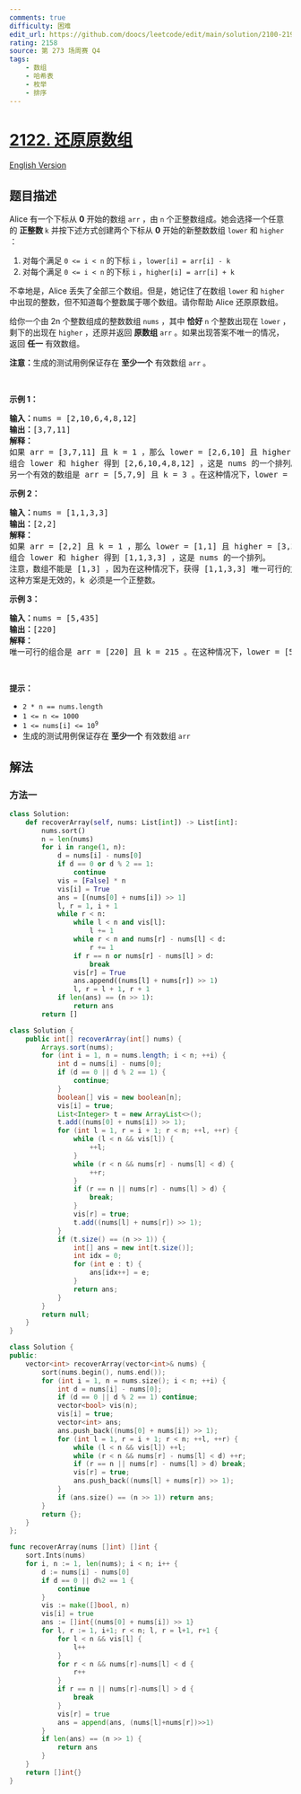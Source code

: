 ```yaml
---
comments: true
difficulty: 困难
edit_url: https://github.com/doocs/leetcode/edit/main/solution/2100-2199/2122.Recover%20the%20Original%20Array/README.md
rating: 2158
source: 第 273 场周赛 Q4
tags:
    - 数组
    - 哈希表
    - 枚举
    - 排序
---
```


# [2122. 还原原数组](https://leetcode.cn/problems/recover-the-original-array)

[English Version](/solution/2100-2199/2122.Recover%20the%20Original%20Array/README_EN.md)

## 题目描述

<!-- 这里写题目描述 -->

<p>Alice 有一个下标从 <strong>0</strong> 开始的数组 <code>arr</code> ，由 <code>n</code> 个正整数组成。她会选择一个任意的 <strong>正整数 </strong><code>k</code> 并按下述方式创建两个下标从 <strong>0</strong> 开始的新整数数组 <code>lower</code> 和 <code>higher</code> ：</p>

<ol>
	<li>对每个满足 <code>0 &lt;= i &lt; n</code> 的下标 <code>i</code> ，<code>lower[i] = arr[i] - k</code></li>
	<li>对每个满足 <code>0 &lt;= i &lt; n</code> 的下标 <code>i</code> ，<code>higher[i] = arr[i] + k</code></li>
</ol>

<p>不幸地是，Alice 丢失了全部三个数组。但是，她记住了在数组 <code>lower</code> 和 <code>higher</code> 中出现的整数，但不知道每个整数属于哪个数组。请你帮助 Alice 还原原数组。</p>

<p>给你一个由 2n 个整数组成的整数数组 <code>nums</code> ，其中 <strong>恰好</strong> <code>n</code> 个整数出现在 <code>lower</code> ，剩下的出现在 <code>higher</code> ，还原并返回 <strong>原数组</strong> <code>arr</code> 。如果出现答案不唯一的情况，返回 <strong>任一</strong> 有效数组。</p>

<p><strong>注意：</strong>生成的测试用例保证存在 <strong>至少一个</strong> 有效数组 <code>arr</code> 。</p>

<p>&nbsp;</p>

<p><strong>示例 1：</strong></p>

<pre><strong>输入：</strong>nums = [2,10,6,4,8,12]
<strong>输出：</strong>[3,7,11]
<strong>解释：</strong>
如果 arr = [3,7,11] 且 k = 1 ，那么 lower = [2,6,10] 且 higher = [4,8,12] 。
组合 lower 和 higher 得到 [2,6,10,4,8,12] ，这是 nums 的一个排列。
另一个有效的数组是 arr = [5,7,9] 且 k = 3 。在这种情况下，lower = [2,4,6] 且 higher = [8,10,12] 。
</pre>

<p><strong>示例 2：</strong></p>

<pre><strong>输入：</strong>nums = [1,1,3,3]
<strong>输出：</strong>[2,2]
<strong>解释：</strong>
如果 arr = [2,2] 且 k = 1 ，那么 lower = [1,1] 且 higher = [3,3] 。
组合 lower 和 higher 得到 [1,1,3,3] ，这是 nums 的一个排列。
注意，数组不能是 [1,3] ，因为在这种情况下，获得 [1,1,3,3] 唯一可行的方案是 k = 0 。
这种方案是无效的，k 必须是一个正整数。
</pre>

<p><strong>示例 3：</strong></p>

<pre><strong>输入：</strong>nums = [5,435]
<strong>输出：</strong>[220]
<strong>解释：</strong>
唯一可行的组合是 arr = [220] 且 k = 215 。在这种情况下，lower = [5] 且 higher = [435] 。</pre>

<p>&nbsp;</p>

<p><strong>提示：</strong></p>

<ul>
	<li><code>2 * n == nums.length</code></li>
	<li><code>1 &lt;= n &lt;= 1000</code></li>
	<li><code>1 &lt;= nums[i] &lt;= 10<sup>9</sup></code></li>
	<li>生成的测试用例保证存在 <strong>至少一个</strong> 有效数组 <code>arr</code></li>
</ul>

## 解法

### 方法一

<!-- tabs:start -->

```python
class Solution:
    def recoverArray(self, nums: List[int]) -> List[int]:
        nums.sort()
        n = len(nums)
        for i in range(1, n):
            d = nums[i] - nums[0]
            if d == 0 or d % 2 == 1:
                continue
            vis = [False] * n
            vis[i] = True
            ans = [(nums[0] + nums[i]) >> 1]
            l, r = 1, i + 1
            while r < n:
                while l < n and vis[l]:
                    l += 1
                while r < n and nums[r] - nums[l] < d:
                    r += 1
                if r == n or nums[r] - nums[l] > d:
                    break
                vis[r] = True
                ans.append((nums[l] + nums[r]) >> 1)
                l, r = l + 1, r + 1
            if len(ans) == (n >> 1):
                return ans
        return []
```

```java
class Solution {
    public int[] recoverArray(int[] nums) {
        Arrays.sort(nums);
        for (int i = 1, n = nums.length; i < n; ++i) {
            int d = nums[i] - nums[0];
            if (d == 0 || d % 2 == 1) {
                continue;
            }
            boolean[] vis = new boolean[n];
            vis[i] = true;
            List<Integer> t = new ArrayList<>();
            t.add((nums[0] + nums[i]) >> 1);
            for (int l = 1, r = i + 1; r < n; ++l, ++r) {
                while (l < n && vis[l]) {
                    ++l;
                }
                while (r < n && nums[r] - nums[l] < d) {
                    ++r;
                }
                if (r == n || nums[r] - nums[l] > d) {
                    break;
                }
                vis[r] = true;
                t.add((nums[l] + nums[r]) >> 1);
            }
            if (t.size() == (n >> 1)) {
                int[] ans = new int[t.size()];
                int idx = 0;
                for (int e : t) {
                    ans[idx++] = e;
                }
                return ans;
            }
        }
        return null;
    }
}
```

```cpp
class Solution {
public:
    vector<int> recoverArray(vector<int>& nums) {
        sort(nums.begin(), nums.end());
        for (int i = 1, n = nums.size(); i < n; ++i) {
            int d = nums[i] - nums[0];
            if (d == 0 || d % 2 == 1) continue;
            vector<bool> vis(n);
            vis[i] = true;
            vector<int> ans;
            ans.push_back((nums[0] + nums[i]) >> 1);
            for (int l = 1, r = i + 1; r < n; ++l, ++r) {
                while (l < n && vis[l]) ++l;
                while (r < n && nums[r] - nums[l] < d) ++r;
                if (r == n || nums[r] - nums[l] > d) break;
                vis[r] = true;
                ans.push_back((nums[l] + nums[r]) >> 1);
            }
            if (ans.size() == (n >> 1)) return ans;
        }
        return {};
    }
};
```

```go
func recoverArray(nums []int) []int {
	sort.Ints(nums)
	for i, n := 1, len(nums); i < n; i++ {
		d := nums[i] - nums[0]
		if d == 0 || d%2 == 1 {
			continue
		}
		vis := make([]bool, n)
		vis[i] = true
		ans := []int{(nums[0] + nums[i]) >> 1}
		for l, r := 1, i+1; r < n; l, r = l+1, r+1 {
			for l < n && vis[l] {
				l++
			}
			for r < n && nums[r]-nums[l] < d {
				r++
			}
			if r == n || nums[r]-nums[l] > d {
				break
			}
			vis[r] = true
			ans = append(ans, (nums[l]+nums[r])>>1)
		}
		if len(ans) == (n >> 1) {
			return ans
		}
	}
	return []int{}
}
```

<!-- tabs:end -->

<!-- end -->
